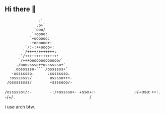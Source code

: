 ## Hi there 👋



                   -`
                  .o+`
                 `ooo/
                `+oooo:
               `+oooooo:
               -+oooooo+:
             `/:-:++oooo+:
            `/++++/+++++++:
           `/++++++++++++++:
          `/+++ooooooooooooo/`
         ./ooosssso++osssssso+`
        .oossssso-````/ossssss+`
       -osssssso.      :ssssssso.
      :osssssss/        osssso+++.
     /ossssssss/        +ssssooo/-
   `/ossssso+/:-        -:/+osssso+-
  `+sso+:-`                 `.-/+oso:
 `++:.                           `-/+/
 .`                                 `/

i use arch btw.
